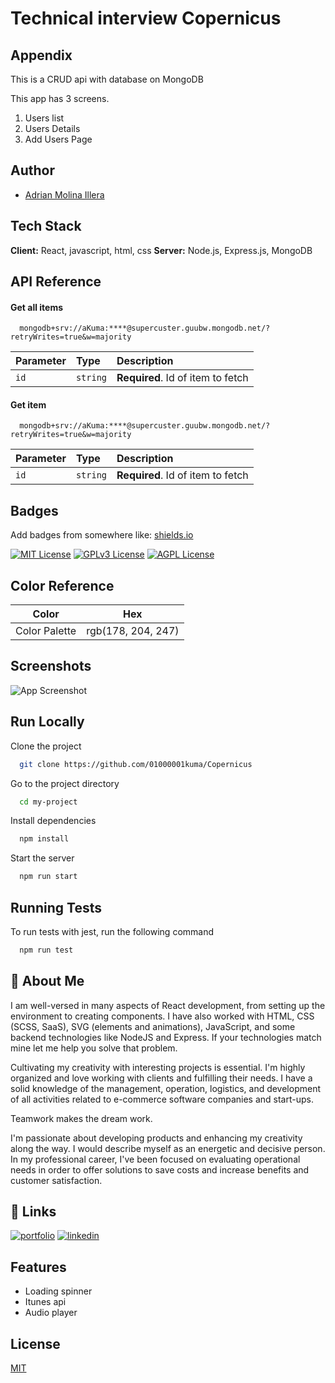 
# Technical interview Copernicus

## Appendix

This is a CRUD api with database on MongoDB

This app has 3 screens.

1. Users list
2. Users Details
3. Add Users Page

## Author

- [Adrian Molina Illera](https://github.com/01000001kuma?tab=repositories)


## Tech Stack

**Client:** React, javascript, html, css
**Server:** Node.js, Express.js, MongoDB




## API Reference

#### Get all items

```http
  mongodb+srv://aKuma:****@supercuster.guubw.mongodb.net/?retryWrites=true&w=majority
```

| Parameter | Type     | Description                       |
| :-------- | :------- | :-------------------------------- |
| `id`      | `string` | **Required**. Id of item to fetch |

#### Get item

```http
  mongodb+srv://aKuma:****@supercuster.guubw.mongodb.net/?retryWrites=true&w=majority
```

| Parameter | Type     | Description                       |
| :-------- | :------- | :-------------------------------- |
| `id`      | `string` | **Required**. Id of item to fetch |




## Badges

Add badges from somewhere like: [shields.io](https://shields.io/)

[![MIT License](https://img.shields.io/badge/License-MIT-green.svg)](https://choosealicense.com/licenses/mit/)
[![GPLv3 License](https://img.shields.io/badge/License-GPL%20v3-yellow.svg)](https://opensource.org/licenses/)
[![AGPL License](https://img.shields.io/badge/license-AGPL-blue.svg)](http://www.gnu.org/licenses/agpl-3.0)

## Color Reference

| Color             | Hex                                                                |
| ----------------- | ------------------------------------------------------------------ |
| Color Palette | rgb(178, 204, 247) |


## Screenshots

![App Screenshot](https://i.postimg.cc/DwCCR3WM/Fire-Shot-Capture-110-Copernicus-localhost.png)


## Run Locally

Clone the project

```bash
  git clone https://github.com/01000001kuma/Copernicus
```

Go to the project directory

```bash
  cd my-project
```

Install dependencies

```bash
  npm install
```

Start the server

```bash
  npm run start
```


## Running Tests

To run tests with jest, run the following command

```bash
  npm run test
```


## 🚀 About Me
I am well-versed in many aspects of React development, from setting up the environment to creating components. I have also worked with HTML, CSS (SCSS, SaaS), SVG (elements and animations), JavaScript, and some backend technologies like NodeJS and Express. If your technologies match mine let me help you solve that problem.

Cultivating my creativity with interesting projects is essential. I'm highly organized and love working with clients and fulfilling their needs. I have a solid knowledge of the management, operation, logistics, and development of all activities related to e-commerce software companies and start-ups. 

Teamwork makes the dream work. 

I'm passionate about developing products and enhancing my creativity along the way. I would describe myself as an energetic and decisive person. In my professional career, I've been focused on evaluating operational needs in order to offer solutions to save costs and increase benefits and customer satisfaction.


## 🔗 Links
[![portfolio](https://img.shields.io/badge/my_portfolio-000?style=for-the-badge&logo=ko-fi&logoColor=white)](https://adrianmol.netlify.app/)
[![linkedin](https://img.shields.io/badge/linkedin-0A66C2?style=for-the-badge&logo=linkedin&logoColor=white)](https://www.linkedin.com/in/adrian-molina/)


## Features

- Loading spinner
- Itunes api
- Audio player


## License

[MIT](https://choosealicense.com/licenses/mit/)


